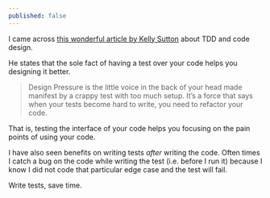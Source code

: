 ```yaml
---
published: false
---
```

I came across [this wonderful article by Kelly Sutton](http://kellysutton.com/2017/04/18/design-pressure.html) about TDD and code design.

He states that the sole fact of having a test over your code helps you designing it better.

> Design Pressure is the little voice in the back of your head made manifest by a crappy test with too much setup. It’s a force that says when your tests become hard to write, you need to refactor your code.

That is, testing the interface of your code helps you focusing on the pain points of using your code.

I have also seen benefits on writing tests *after* writing the code. Often times I catch a bug on the code while writing the test (i.e. before I run it) because I know I did not code that particular edge case and the test will fail.

Write tests, save time.
